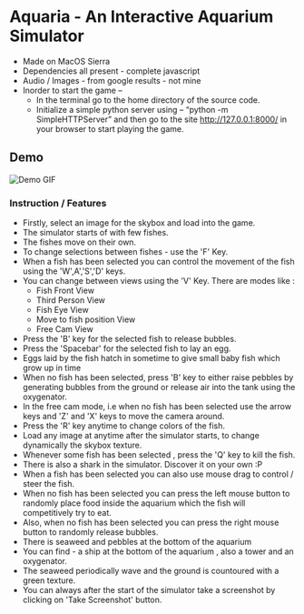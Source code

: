 # Aquaria - An Interactive Aquarium Simulator

* Made on MacOS Sierra
* Dependencies all present - complete javascript
* Audio / Images - from google results - not mine 
* Inorder to start the game –
	* In the terminal go to the home directory of the source code.
	* Initialize a simple python server using – “python -m SimpleHTTPServer” and then go to the site http://127.0.0.1:8000/ in your browser to start playing the game.


## Demo
![Demo GIF](https://github.com/Saiteja-Reddy/WebGL---Interactive-Aquarium-Simulator/blob/master/aquaria.gif "Demo of Aquaria")

### Instruction / Features
* Firstly, select an image for the skybox and load into the game.
* The simulator starts of with few fishes.
* The fishes move on their own.
* To change selections between fishes - use the 'F' Key.
* When a fish has been selected you can control the movement of the fish using the 'W',A','S','D' keys.
* You can change between views using the 'V' Key. There are modes like :
  	* Fish Front View
	* Third Person View
	* Fish Eye View
	* Move to fish position View
	* Free Cam View
* Press the 'B' key for the selected fish to release bubbles.
* Press the 'Spacebar' for the selected fish to lay an egg.
* Eggs laid by the fish hatch in sometime to give small baby fish which grow up in time
* When no fish has been selected, press 'B' key to either raise pebbles by generating bubbles from the ground or
release air into the tank using the oxygenator.
* In the free cam mode, i.e when no fish has been selected use the arrow keys and 'Z' and 'X' keys to move the
camera around.
* Press the 'R' key anytime to change colors of the fish.
* Load any image at anytime after the simulator starts, to change dynamically the skybox texture.
* Whenever some fish has been selected , press the 'Q' key to kill the fish.
* There is also a shark in the simulator. Discover it on your own :P
* When a fish has been selected you can also use mouse drag to control / steer the fish.
* When no fish has been selected you can press the left mouse button to randomly place food inside the aquarium which the fish will competitively try to eat.
* Also, when no fish has been selected you can press the right mouse button to randomly release bubbles.
* There is seaweed and pebbles at the bottom of the aquarium
* You can find - a ship at the bottom of the aquarium , also a tower and an oxygenator.
* The seaweed periodically wave and the ground is countoured with a green texture.
* You can always after the start of the simulator take a screenshot by clicking on 'Take Screenshot' button.
